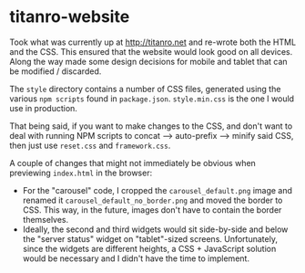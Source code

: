 # titanro-website

Took what was currently up at http://titanro.net and re-wrote both the HTML and the CSS. This ensured that the website would look good on all devices. Along the way made some design decisions for mobile and tablet that can be modified / discarded.

The `style` directory contains a number of CSS files, generated using the various `npm scripts` found in `package.json`. `style.min.css` is the one I would use in production.

That being said, if you want to make changes to the CSS, and don't want to deal with running NPM scripts to concat --> auto-prefix --> minify said CSS, then just use `reset.css` and `framework.css`.

A couple of changes that might not immediately be obvious when previewing `index.html` in the browser:

* For the "carousel" code, I cropped the `carousel_default.png` image and renamed it `carousel_default_no_border.png` and moved the border to CSS. This way, in the future, images don't have to contain the border themselves.
* Ideally, the second and third widgets would sit side-by-side and below the "server status" widget on "tablet"-sized screens. Unfortunately, since the widgets are different heights, a CSS + JavaScript solution would be necessary and I didn't have the time to implement.